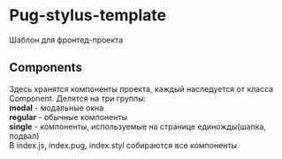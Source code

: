 <h1>Pug-stylus-template</h1>
<p>Шаблон для фронтед-проекта</p>

<h2>Components</h2>
<p>
	Здесь хранятся компоненты проекта, каждый наследуется от класса Component.
	Делятся на три группы:
	<br>
	<strong>modal</strong> - модальные окна
	<br>
	<strong>regular</strong> - обычные компоненты
	<br>
	<strong>single</strong> - компоненты, используемые на странице единожды(шапка, подвал)
	<br>
	В index.js, index.pug, index.styl собираются все компоненты
</p>